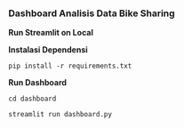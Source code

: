 ### Dashboard Analisis Data Bike Sharing

**Run Streamlit on Local**

**Instalasi Dependensi**

`pip install -r requirements.txt`

**Run Dashboard**

`cd dashboard`

`streamlit run dashboard.py`
